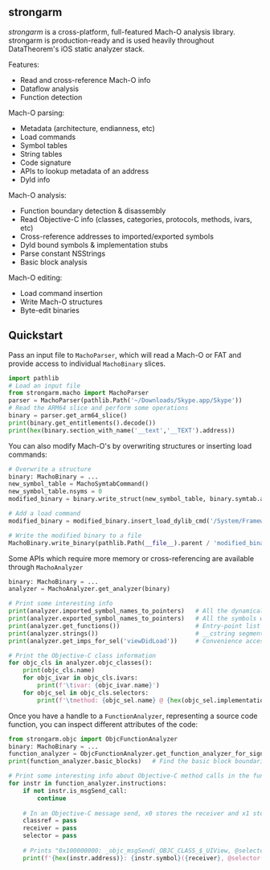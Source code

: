 strongarm
-----------------

*strongarm* is a cross-platform, full-featured Mach-O analysis library.
strongarm is production-ready and is used heavily throughout DataTheorem's iOS static analyzer stack.

Features:

- Read and cross-reference Mach-O info
- Dataflow analysis
- Function detection

Mach-O parsing:

- Metadata (architecture, endianness, etc)
- Load commands
- Symbol tables
- String tables
- Code signature
- APIs to lookup metadata of an address
- Dyld info

Mach-O analysis:

- Function boundary detection & disassembly
- Read Objective-C info (classes, categories, protocols, methods, ivars, etc)
- Cross-reference addresses to imported/exported symbols
- Dyld bound symbols & implementation stubs
- Parse constant NSStrings
- Basic block analysis

Mach-O editing:

- Load command insertion
- Write Mach-O structures
- Byte-edit binaries


Quickstart
-----------

Pass an input file to `MachoParser`, which will read a Mach-O or FAT and provide access to individual `MachoBinary` slices.

```python
import pathlib
# Load an input file
from strongarm.macho import MachoParser
parser = MachoParser(pathlib.Path('~/Downloads/Skype.app/Skype'))
# Read the ARM64 slice and perform some operations
binary = parser.get_arm64_slice()
print(binary.get_entitlements().decode())
print(hex(binary.section_with_name('__text','__TEXT').address))
```

You can also modify Mach-O's by overwriting structures or inserting load commands:
```python
# Overwrite a structure
binary: MachoBinary = ...
new_symbol_table = MachoSymtabCommand()
new_symbol_table.nsyms = 0
modified_binary = binary.write_struct(new_symbol_table, binary.symtab.address, virtual=True)

# Add a load command
modified_binary = modified_binary.insert_load_dylib_cmd('/System/Frameworks/UIKit.framework/UIKit')

# Write the modified binary to a file
MachoBinary.write_binary(pathlib.Path(__file__).parent / 'modified_binary')
```

Some APIs which require more memory or cross-referencing are available through `MachoAnalyzer`

```python
binary: MachoBinary = ...
analyzer = MachoAnalyzer.get_analyzer(binary)

# Print some interesting info
print(analyzer.imported_symbol_names_to_pointers)   # All the dynamically linked symbols which will be bound at runtime
print(analyzer.exported_symbol_names_to_pointers)   # All the symbols which this binary defines and exports
print(analyzer.get_functions())                     # Entry-point list of the binary. Each of these can be wrapped in an ObjcFunctionAnalyzer
print(analyzer.strings())                           # __cstring segment
print(analyzer.get_imps_for_sel('viewDidLoad'))     # Convenience accessor for an ObjcFunctionAnalyzer

# Print the Objective-C class information
for objc_cls in analyzer.objc_classes():
    print(objc_cls.name)
    for objc_ivar in objc_cls.ivars:
        print(f'\tivar: {objc_ivar.name}')
    for objc_sel in objc_cls.selectors:
        print(f'\tmethod: {objc_sel.name} @ {hex(objc_sel.implementation)}')
```

Once you have a handle to a `FunctionAnalyzer`, representing a source code function, you can inspect different attributes of the code:

```python
from strongarm.objc import ObjcFunctionAnalyzer
binary: MachoBinary = ...
function_analyzer = ObjcFunctionAnalyzer.get_function_analyzer_for_signature(binary, 'ViewController', 'viewDidLoad')
print(function_analyzer.basic_blocks)   # Find the basic block boundaries

# Print some interesting info about Objective-C method calls in the function
for instr in function_analyzer.instructions:
    if not instr.is_msgSend_call:
        continue
    
    # In an Objective-C message send, x0 stores the receiver and x1 stores the selector being messaged.
    classref = pass
    receiver = pass
    selector = pass
   
    # Prints "0x100000000: _objc_msgSend(_OBJC_CLASS_$_UIView, @selector(alloc));"
    print(f'{hex(instr.address)}: {instr.symbol}({receiver}, @selector({selector}));')

```